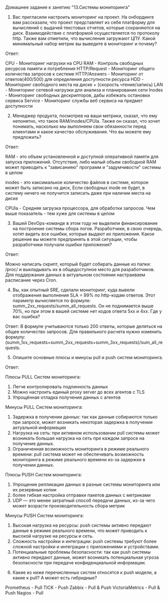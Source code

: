 Домашнее задание к занятию "13.Системы мониторинга"

1. Вас пригласили настроить мониторинг на проект. 
На онбординге вам рассказали, что проект представляет из себя платформу для вычислений с выдачей текстовых отчетов, которые сохраняются на диск. 
Взаимодействие с платформой осуществляется по протоколу http. Также вам отметили, что вычисления загружают ЦПУ. 
Какой минимальный набор метрик вы выведите в мониторинг и почему?

Ответ:

CPU - Мониторинг нагрузки на CPU
RAM - Контроль свободных ресурсов памяти и потребления
HTTP/Request - Мониторинг общего количества запросов к системе
HTTP/Answers - Мониторинг от ответов(400/500) для определения доступности ресурса
HDD - Мониторинг свободного места на диске + (скорость чтение/запись)
LAN - Мониторинг сетевой нагрузки для анализа и планирования сети
Inodes - Мониторинг свободных дескрипторов, дабы избежать остановки сервиса
Service - Мониторинг службы веб сервиса на предмет доступности

2. Менеджер продукта, посмотрев на ваши метрики, сказал, что ему непонятно, что такое RAM/inodes/CPUla. 
Также он сказал, что хочет понимать, насколько мы выполняем свои обязанности перед клиентами и какое качество обслуживания. 
Что вы можете ему предложить?

Ответ:

RAM - это объем установленной и доступной оперативной памяти для запуска приложений. 
Отсутствие, либо малый объем свободной RAM может приводить к "зависанияю" программ и "задумчивости" системы в целом

inodes - это каксималькое количество файлов в системе, которое может быть записано на диск, 
Если свободных inode не будет, в систему ничего не получится записать даже при наличии места на диске

CPUla - Средняя загрузка процессора, для обработки запросов. Чем выше показатель - тем хуже для системы в целом


3. Вашей DevOps-команде в этом году не выделили финансирование на построение системы сбора логов. 
Разработчики, в свою очередь, хотят видеть все ошибки, которые выдают их приложения. 
Какое решение вы можете предпринять в этой ситуации, чтобы разработчики получали ошибки приложения?

Ответ:

Можно написать скрипт, который будет собирать данные из папки: /proc/ и выкладывать их в общедоступное место для разработчиков.
Для поддержания данных в актуальном состоянии настраиваем расписание через Сron.


4. Вы, как опытный SRE, сделали мониторинг, куда вывели отображения выполнения SLA = 99% по http-кодам ответов. 
Этот параметр вычисляется по формуле: summ_2xx_requests/summ_all_requests. 
Он не поднимается выше 70%, но при этом в вашей системе нет кодов ответа 5xx и 4xx. 
Где у вас ошибка?

Ответ:
В формуле учитываются только 200 ответы, которые деляться на общее количество запросов.
Для правильного расчета нужно изменить формулу: (summ_1xx_requests+summ_2xx_requests+summ_3xx_requests)/sum_all_requests.

5. Опишите основные плюсы и минусы pull и push систем мониторинга.

Ответ:

Плюсы PULL Систем мониторинга:

1) Легче контролировать подлинность данных
2) Можно настроить единый proxy server до всех агентов с TLS
3) Упрощённая отладка получения данных с агентов

Минусы PULL Систем мониторинга:

1) Задержка в получении данных: так как данные собираются только при запросе, может возникать некоторая задержка в получении актуальной информации
2) Нагрузка на сеть: при активном использовании pull системы может возникать большая нагрузка на сеть при каждом запросе на получение данных.
3) Ограниченная возможность мониторинга в режиме реального времени: pull система может не обеспечивать возможность мониторинга в режиме реального времени из-за задержки в получении данных.


Плюсы PUSH Систем мониторинга:

1) Упрощение репликации данных в разные системы мониторинга или их резервные копии
2) более гибкая настройка отправки пакетов данных с метриками
3) UDP — это менее затратный способ передачи данных, из-за чего может возрасти производительность сбора метрик

Минусы PUSH Систем мониторинга:

1) Высокая нагрузка на ресурсы: push системы активно передают данные в режиме реального времени, что может приводить к высокой нагрузке на ресурсы и сеть.
2) Сложность настройки и интеграции: push системы требуют более сложной настройки и интеграции с приложениями и устройствами.
3) Потенциальные проблемы безопасности: так как push системы активно передают данные, может возникать потенциальная угроза безопасности при передаче конфиденциальной информации.

6. Какие из ниже перечисленных систем относятся к push модели, а какие к pull? А может есть гибридные?

Prometheus - Pull
TICK - Push
Zabbix - Pull & Push
VictoriaMetrics - Pull & Push
Nagios - Pull

